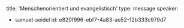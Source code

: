 title: 'Menschenorientiert und evangelistisch'
type: message
speaker:
  - samuel-seidel
id: e820f996-ebf7-4a83-ae52-12b333c979d7
